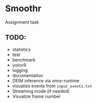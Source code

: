 # Smoothr
Assignment task

## TODO:
- statistics
- test
- benchmark
- yolov9
- logging
- documentation
- DEIM inference via onnx-runtime
- visualize events from `input_events.txt`
- Streaming mode (if needed)
- Visualize frame number
